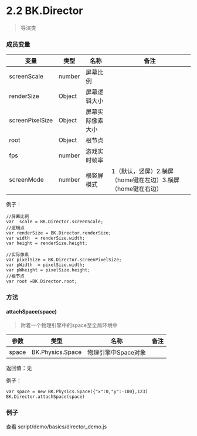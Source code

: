 # 2.2 BK.Director
> 导演类

### 成员变量
变量  | 类型 |名称 | 备注
------------- | ------------- | -------------| -------------
screenScale | number | 屏幕比例 | 
renderSize | Object | 屏幕逻辑大小 | 
screenPixelSize | Object | 屏幕实际像素大小 | 
root | Object | 根节点 | 
fps | number | 游戏实时帧率 | 
screenMode | number | 横竖屏模式 |1（默认，竖屏）2.横屏（home键在左边）3.横屏 （home键在右边）


例子：

	//屏幕比例
	var  scale = BK.Director.screenScale;
	//逻辑点
	var renderSize = BK.Director.renderSize;
	var width  = renderSize.width;
	var height = renderSize.height;
	
	//实际像素
	var pixelSize = BK.Director.screenPixelSize;
	var pWidth  = pixelSize.width;
	var pWheight = pixelSize.height;
	//根节点
	var root =BK.Director.root;


### 方法 
#### attachSpace(space)

> 附着一个物理引擎中的space至全局环境中


 参数  | 类型 |名称 | 备注
------------- | ------------- | -------------| -------------
space | BK.Physics.Space | 物理引擎中Space对象 |  

返回值：无

例子：
	
	var space = new BK.Physics.Space({"x":0,"y":-100},123)
	BK.Director.attachSpace(space)

### 例子
查看 script/demo/basics/director_demo.js